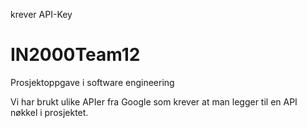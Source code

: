 krever API-Key
# IN2000Team12
Prosjektoppgave i software engineering

Vi har brukt ulike APIer fra Google som krever at man legger til en API nøkkel i prosjektet.

